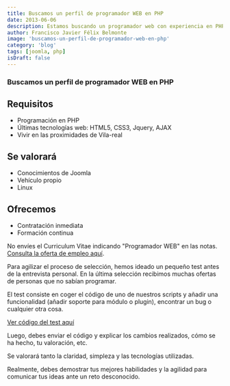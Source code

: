 ```yaml
---
title: Buscamos un perfil de programador WEB en PHP
date: 2013-06-06
description: Estamos buscando un programador web con experiencia en PHP y tecnologías modernas, dispuesto a afrontar retos y demostrar sus habilidades en un entorno dinámico.
author: Francisco Javier Félix Belmonte
image: 'buscamos-un-perfil-de-programador-web-en-php'
category: 'blog'
tags: [joomla, php]
isDraft: false
---
```


### Buscamos un perfil de programador WEB en PHP

## Requisitos

- Programación en PHP
- Últimas tecnologías web: HTML5, CSS3, Jquery, AJAX
- Vivir en las proximidades de Vila-real

## Se valorará

- Conocimientos de Joomla
- Vehículo propio
- Linux

## Ofrecemos

- Contratación inmediata
- Formación continua

No envíes el Curriculum Vitae indicando "Programador WEB" en las notas. [Consulta la oferta de empleo aquí](http://www.inode64.com/oferta-de-empleo).

Para agilizar el proceso de selección, hemos ideado un pequeño test antes de la entrevista personal. En la última selección recibimos muchas ofertas de personas que no sabían programar.

El test consiste en coger el código de uno de nuestros scripts y añadir una funcionalidad (añadir soporte para módulo o plugin), encontrar un bug o cualquier otra cosa.

[Ver código del test aquí](http://www.inode64.com/codigo/joomla/componente-content_fake-para-la-creacion-de-contenidos-falsos)

Luego, debes enviar el código y explicar los cambios realizados, cómo se ha hecho, tu valoración, etc.

Se valorará tanto la claridad, simpleza y las tecnologías utilizadas.

Realmente, debes demostrar tus mejores habilidades y la agilidad para comunicar tus ideas ante un reto desconocido.
